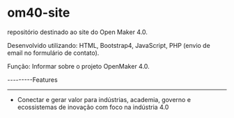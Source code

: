 # om40-site
repositório destinado ao site do Open Maker 4.0.

Desenvolvido utilizando:
HTML, Bootstrap4, JavaScript, PHP (envio de email no formulário de contato).

Função:
Informar sobre o projeto OpenMaker 4.0.




---------Features 



----------------
- Conectar e gerar valor para indústrias, academia, governo e ecossistemas de inovação com foco na indústria 4.0
